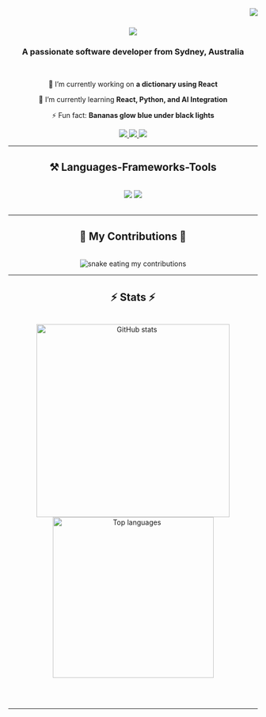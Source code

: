 <img align="right" src="https://visitor-badge.laobi.icu/badge?page_id=ctndeveloperstudent.ctndeveloperstudent" />

<h1 align="center">
    <img src="https://readme-typing-svg.herokuapp.com/?font=Righteous&size=35&center=true&vCenter=true&width=500&height=70&duration=4000&lines=Hi+There!+👋;+I'm+Charmaine+Nyathi!;" />
</h1>

<h3 align="center">A passionate software developer from Sydney, Australia </h3>

<br/>

<div align="center">
 
 🔭 I’m currently working on **a dictionary using React**
 
 🌱 I’m currently learning **React, Python, and AI Integration**

⚡ Fun fact: **Bananas glow blue under black lights**

</div>
 
<div align="center"> 
  <a href="https://charmainenyathi.netlify.app/" target="_blank">
     <img src="https://img.shields.io/badge/Portfolio-FF5722?style=for-the-badge&logo=todoist&logoColor=white" /> 
  </a>
  <a href="https://www.linkedin.com/in/charmaine-nyathi-157007278/" target="_blank">
    <img src="https://img.shields.io/badge/LinkedIn-0077B5?style=for-the-badge&logo=linkedin&logoColor=white" />
  </a>
  <a href="mailto:charmainenyathi@gmail.com">
    <img src="https://img.shields.io/badge/Gmail-333333?style=for-the-badge&logo=gmail&logoColor=red" />
  </a>
</div>

<hr/>
 
<h2 align="center">⚒️ Languages-Frameworks-Tools </h2>
<br/>
<div align="center">
    <img src="https://skillicons.dev/icons?i=react,bootstrap,html,css,vscode,github,git" />
    <img src="https://skillicons.dev/icons?i=nodejs,python,javascript,flask,postgresql" />
</div>

<br/>
<hr/>

<div align="center">
  <h2>🐍 My Contributions 🐍</h2>
  <br>
  <img alt="snake eating my contributions" src="https://raw.githubusercontent.com/ctndeveloperstudent/manual-run-output/github-contribution-grid-snake.svg" />
</div>

<hr/>

<h2 align="center">⚡ Stats ⚡</h2>
<br>
<div align="center">
  
  <img width=390 src="https://github-readme-stats.vercel.app/api?username=ctndeveloperstudent&count_private=true&show_icons=true&theme=react&rank_icon=github&border_radius=10" alt="GitHub stats" />
  <br/>
  <img width=325 align="center" src="https://github-readme-stats.vercel.app/api/top-langs/?username=ctndeveloperstudent&hide=HTML&langs_count=8&layout=compact&theme=react&border_radius=10&size_weight=0.5&count_weight=0.5&exclude_repo=github-readme-stats" alt="Top languages" />
</div>


<br/><br/>

<hr/>


